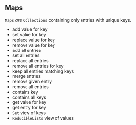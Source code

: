 ## Maps

``Maps`` _are_ ``Collections`` containing only entries with unique keys.
- add value for key
- set value for key
- replace value for key
- remove value for key
- add all entries
- set all entries
- replace all entries
- remove all entries for key
- keep all entries matching keys
- merge entries
- remove given entry
- remove all entries
- contains key
- contains all keys
- get value for key
- get entry for key
- ``Set`` view of keys
- ``ReducibleLists`` view of values
